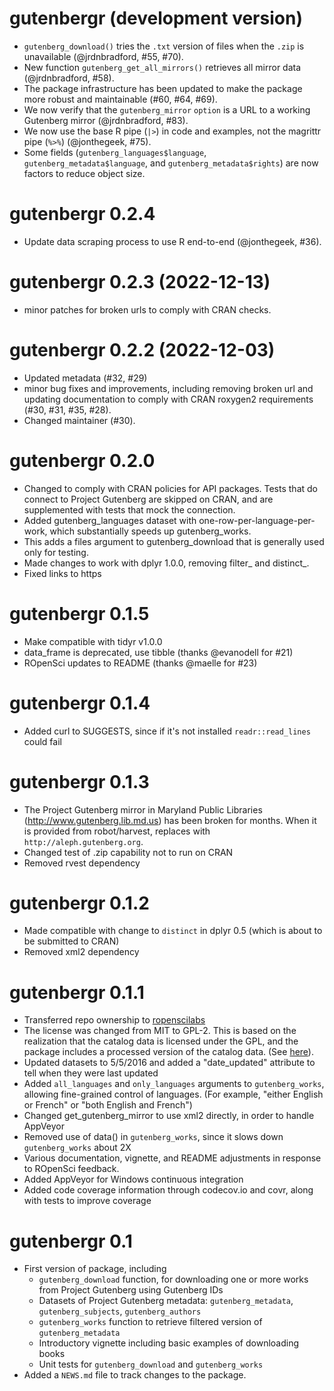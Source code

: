 # gutenbergr (development version)

* `gutenberg_download()` tries the `.txt` version of files when the `.zip` is unavailable (@jrdnbradford, #55, #70).
* New function `gutenberg_get_all_mirrors()` retrieves all mirror data (@jrdnbradford, #58).
* The package infrastructure has been updated to make the package more robust and maintainable (#60, #64, #69).
* We now verify that the `gutenberg_mirror` `option` is a URL to a working Gutenberg mirror (@jrdnbradford, #83).
* We now use the base R pipe (`|>`) in code and examples, not the magrittr pipe (`%>%`) (@jonthegeek, #75).
* Some fields (`gutenberg_languages$language`, `gutenberg_metadata$language`, and `gutenberg_metadata$rights`) are now factors to reduce object size.

# gutenbergr 0.2.4

* Update data scraping process to use R end-to-end (@jonthegeek, #36).

# gutenbergr 0.2.3 (2022-12-13)

* minor patches for broken urls to comply with CRAN checks.

# gutenbergr 0.2.2 (2022-12-03)

* Updated metadata (#32, #29)
* minor bug fixes and improvements, including removing broken url and updating documentation to comply with CRAN roxygen2 requirements (#30, #31, #35, #28).
* Changed maintainer (#30).

# gutenbergr 0.2.0

* Changed to comply with CRAN policies for API packages. Tests that do connect to Project Gutenberg are skipped on CRAN, and are supplemented with tests that mock the connection.
* Added gutenberg_languages dataset with one-row-per-language-per-work, which substantially speeds up gutenberg_works.
* This adds a files argument to gutenberg_download that is generally used only for testing.
* Made changes to work with dplyr 1.0.0, removing filter_ and distinct_.
* Fixed links to https

# gutenbergr 0.1.5

* Make compatible with tidyr v1.0.0
* data_frame is deprecated, use tibble (thanks @evanodell for #21)
* ROpenSci updates to README (thanks @maelle for #23)

# gutenbergr 0.1.4

* Added curl to SUGGESTS, since if it's not installed `readr::read_lines` could fail

# gutenbergr 0.1.3

* The Project Gutenberg mirror in Maryland Public Libraries (http://www.gutenberg.lib.md.us) has been broken for months. When it is provided from robot/harvest, replaces with `http://aleph.gutenberg.org`.
* Changed test of .zip capability not to run on CRAN
* Removed rvest dependency

# gutenbergr 0.1.2

* Made compatible with change to `distinct` in dplyr 0.5 (which is about to be submitted to CRAN)
* Removed xml2 dependency

# gutenbergr 0.1.1

* Transferred repo ownership to [ropenscilabs](https://github.com/ropenscilabs)
* The license was changed from MIT to GPL-2. This is based on the realization that the catalog data is licensed under the GPL, and the package includes a processed version of the catalog data. (See [here](https://www.gutenberg.org/ebooks/offline_catalogs.html)).
* Updated datasets to 5/5/2016 and added a "date_updated" attribute to tell when they were last updated
* Added `all_languages` and `only_languages` arguments to `gutenberg_works`, allowing fine-grained control of languages. (For example, "either English or French" or "both English and French")
* Changed get_gutenberg_mirror to use xml2 directly, in order to handle AppVeyor
* Removed use of data() in `gutenberg_works`, since it slows down `gutenberg_works` about 2X
* Various documentation, vignette, and README adjustments in response to ROpenSci feedback.
* Added AppVeyor for Windows continuous integration
* Added code coverage information through codecov.io and covr, along with tests to improve coverage

# gutenbergr 0.1

* First version of package, including
  * `gutenberg_download` function, for downloading one or more works from Project Gutenberg using Gutenberg IDs
  * Datasets of Project Gutenberg metadata: `gutenberg_metadata`, `gutenberg_subjects`, `gutenberg_authors`
  * `gutenberg_works` function to retrieve filtered version of `gutenberg_metadata`
  * Introductory vignette including basic examples of downloading books
  * Unit tests for `gutenberg_download` and `gutenberg_works`
* Added a `NEWS.md` file to track changes to the package.
